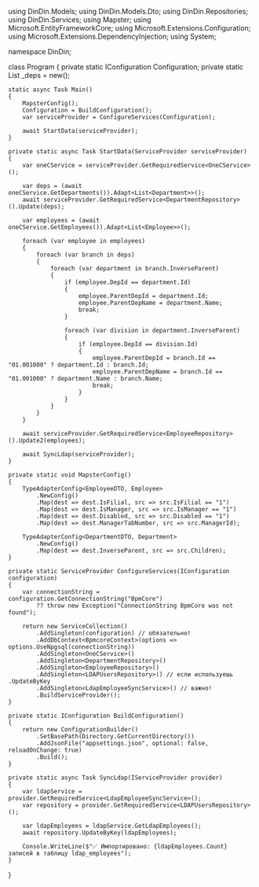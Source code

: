using DinDin.Models;
using DinDin.Models.Dto;
using DinDin.Repositories;
using DinDin.Services;
using Mapster;
using Microsoft.EntityFrameworkCore;
using Microsoft.Extensions.Configuration;
using Microsoft.Extensions.DependencyInjection;
using System;

namespace DinDin;

class Program
{
    private static IConfiguration Configuration;
    private static List<Department> _deps = new();

    static async Task Main()
    {
        MapsterConfig();
        Configuration = BuildConfiguration();
        var serviceProvider = ConfigureServices(Configuration);

        await StartData(serviceProvider);
    }

    private static async Task StartData(ServiceProvider serviceProvider)
    {
        var oneCService = serviceProvider.GetRequiredService<OneCService>();

        var deps = (await oneCService.GetDepartments()).Adapt<List<Department>>();
        await serviceProvider.GetRequiredService<DepartmentRepository>().Update(deps);

        var employees = (await oneCService.GetEmployees()).Adapt<List<Employee>>();

        foreach (var employee in employees)
        {
            foreach (var branch in deps)
            {
                foreach (var department in branch.InverseParent)
                {
                    if (employee.DepId == department.Id)
                    {
                        employee.ParentDepId = department.Id;
                        employee.ParentDepName = department.Name;
                        break;
                    }

                    foreach (var division in department.InverseParent)
                    {
                        if (employee.DepId == division.Id)
                        {
                            employee.ParentDepId = branch.Id == "01.001000" ? department.Id : branch.Id;
                            employee.ParentDepName = branch.Id == "01.001000" ? department.Name : branch.Name;
                            break;
                        }
                    }
                }
            }
        }

        await serviceProvider.GetRequiredService<EmployeeRepository>().Update2(employees);

        await SyncLdap(serviceProvider);
    }

    private static void MapsterConfig()
    {
        TypeAdapterConfig<EmployeeDTO, Employee>
            .NewConfig()
            .Map(dest => dest.IsFilial, src => src.IsFilial == "1")
            .Map(dest => dest.IsManager, src => src.IsManager == "1")
            .Map(dest => dest.Disabled, src => src.Disabled == "1")
            .Map(dest => dest.ManagerTabNumber, src => src.ManagerId);

        TypeAdapterConfig<DepartmentDTO, Department>
            .NewConfig()
            .Map(dest => dest.InverseParent, src => src.Children);
    }

    private static ServiceProvider ConfigureServices(IConfiguration configuration)
    {
        var connectionString = configuration.GetConnectionString("BpmCore")
            ?? throw new Exception("ConnectionString BpmCore was not found");

        return new ServiceCollection()
            .AddSingleton(configuration) // обязательно!
            .AddDbContext<BpmcoreContext>(options => options.UseNpgsql(connectionString))
            .AddSingleton<OneCService>()
            .AddSingleton<DepartmentRepository>()
            .AddSingleton<EmployeeRepository>()
            .AddSingleton<LDAPUsersRepository>() // если используешь .UpdateByKey
            .AddSingleton<LdapEmployeeSyncService>() // важно!
            .BuildServiceProvider();
    }

    private static IConfiguration BuildConfiguration()
    {
        return new ConfigurationBuilder()
            .SetBasePath(Directory.GetCurrentDirectory())
            .AddJsonFile("appsettings.json", optional: false, reloadOnChange: true)
            .Build();
    }

    private static async Task SyncLdap(IServiceProvider provider)
    {
        var ldapService = provider.GetRequiredService<LdapEmployeeSyncService>();
        var repository = provider.GetRequiredService<LDAPUsersRepository>();

        var ldapEmployees = ldapService.GetLdapEmployees();
        await repository.UpdateByKey(ldapEmployees);

        Console.WriteLine($"✅ Импортировано: {ldapEmployees.Count} записей в таблицу ldap_employees");
    }
}
